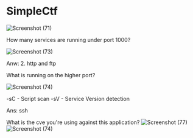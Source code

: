 # SimpleCtf

![Screenshot (71)](https://github.com/user-attachments/assets/0389b598-3974-41b7-8d00-1c92738e32c9)

How many services are running under port 1000? 

![Screenshot (73)](https://github.com/user-attachments/assets/f37f52f8-d453-4b85-a950-9965fe8a7a5d)

Anw: 2. http and ftp

What is running on the higher port?

![Screenshot (74)](https://github.com/user-attachments/assets/d6936948-4804-457f-b746-010579a3f849)

-sC - Script scan
-sV - Service Version detection

Ans: ssh

What is the cve you're using against this application?
![Screenshot (77)](https://github.com/user-attachments/assets/8b0295fc-81b5-4fc1-ad47-528aad478c82)
![Screenshot (74)](https://github.com/user-attachments/assets/d6936948-4804-457f-b746-010579a3f849)















